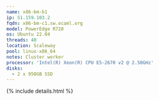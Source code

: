 ```yaml
---
name: x86-bm-b1
ip: 51.159.103.2
fqdn: x86-bm-c1.sw.ocaml.org
model: PowerEdge R720
os: Ubuntu 22.04
threads: 40
location: Scaleway
pool: linux-x86_64
notes: Cluster worker
processor: 'Intel(R) Xeon(R) CPU E5-2670 v2 @ 2.50GHz'
disks:
  - 2 x 950GB SSD
---
```

{% include details.html %} 

